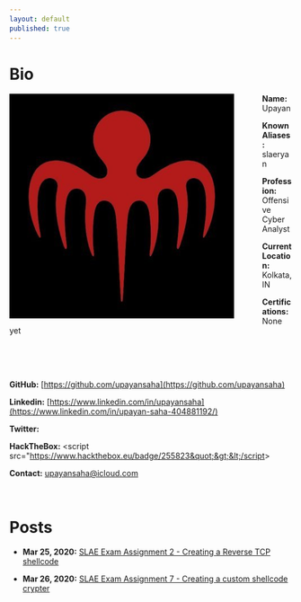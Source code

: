 ```yaml
---
layout: default
published: true
---
```


# Bio

<img style="padding-right: 50px;" align="left" src="assets/images/logo.jpeg">

**Name:** Upayan

**Known Aliases:** slaeryan

**Profession:** Offensive Cyber Analyst

**Current Location:** Kolkata, IN

**Certifications:** None yet

<br clear="left"/>
<br />
<br />

**GitHub:** [https://github.com/upayansaha](https://github.com/upayansaha)

**Linkedin:** [https://www.linkedin.com/in/upayansaha](https://www.linkedin.com/in/upayan-saha-404881192/)

**Twitter:**

**HackTheBox:** &lt;script src=&quot;https://www.hackthebox.eu/badge/255823&quot;&gt;&lt;/script&gt;

**Contact:** upayansaha@icloud.com

<br />

# Posts

- **Mar 25, 2020:** [SLAE Exam Assignment 2 - Creating a Reverse TCP shellcode](./posts/slae-assignment2-blogpost.html)

- **Mar 26, 2020:** [SLAE Exam Assignment 7 - Creating a custom shellcode crypter](./posts/slae-assignment7-blogpost.html)
